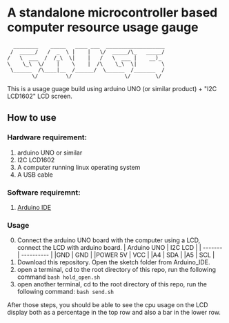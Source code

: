 # A standalone microcontroller based computer resource usage gauge

```
  ________    _____   ____ ___  ___________________
 /  _____/   /  _  \ |    |   \/  _____/\_   _____/
/   \  ___  /  /_\  \|    |   /   \  ___ |    __)_ 
\    \_\  \/    |    \    |  /\    \_\  \|        \
 \______  /\____|__  /______/  \______  /_______  /
        \/         \/                 \/        \/ 
```
This is a usage guage build using arduino UNO (or similar product) + "I2C LCD1602" LCD screen.

## How to use

### Hardware requirement:
  1. arduino UNO or similar
  2. I2C LCD1602
  3. A computer running linux operating system
  4. A USB cable
     
### Software requiremnt:
  1. [Arduino IDE](https://www.arduino.cc/en/software)

### Usage
  0. Connect the arduino UNO board with the computer using a LCD, connect the LCD with arduino board.
     | Arduino UNO    | I2C LCD     |
     | ------- | ---------- |
     |GND      | GND         |
     |POWER 5V | VCC         |
     |A4       | SDA         |
     |A5       | SCL         |
  2. Download this repository. Open the sketch folder from Arduino_IDE.
  3. open a terminal, cd to the root directory of this repo, run the following command
     ```bash hold_open.sh```
  4. open another terminal, cd to the root directory of this repo, run the following command:
     ```bash send.sh```

  After those steps, you should be able to see the cpu usage on the LCD display both as a percentage in the top row and also a bar in the lower row.

